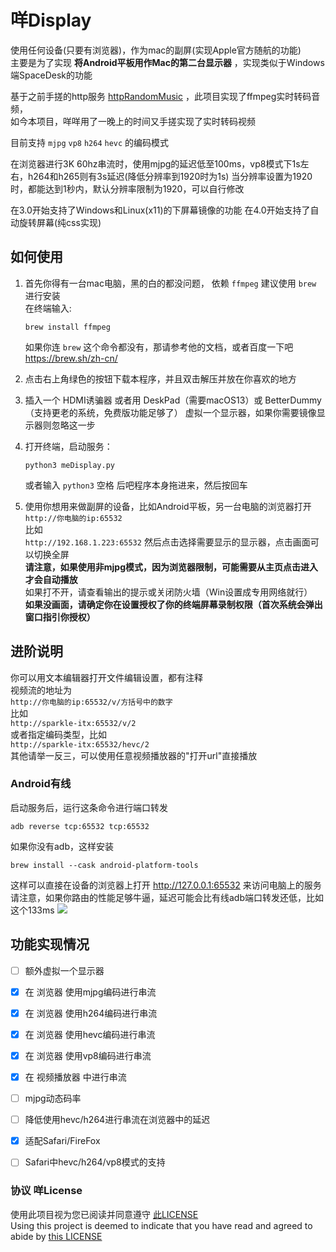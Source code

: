 # 咩Display
使用任何设备(只要有浏览器)，作为mac的副屏(实现Apple官方随航的功能)   
主要是为了实现 **将Android平板用作Mac的第二台显示器** ，实现类似于Windows端SpaceDesk的功能 

基于之前手搓的http服务 [httpRandomMusic](https://github.com/zanjie1999/httpRandomMusic) ，此项目实现了ffmpeg实时转码音频，  
如今本项目，咩咩用了一晚上的时间又手搓实现了实时转码视频

目前支持 `mjpg` `vp8` `h264` `hevc` 的编码模式 

在浏览器进行3K 60hz串流时，使用mjpg的延迟低至100ms，vp8模式下1s左右，h264和h265则有3s延迟(降低分辨率到1920时为1s)
当分辨率设置为1920时，都能达到1秒内，默认分辨率限制为1920，可以自行修改 

在3.0开始支持了Windows和Linux(x11)的下屏幕镜像的功能
在4.0开始支持了自动旋转屏幕(纯css实现)

## 如何使用
1. 首先你得有一台mac电脑，黑的白的都没问题，
    依赖 `ffmpeg` 建议使用 `brew` 进行安装  
    在终端输入:  
    ```
    brew install ffmpeg
    ```
    如果你连 `brew` 这个命令都没有，那请参考他的文档，或者百度一下吧  
    https://brew.sh/zh-cn/

2. 点击右上角绿色的按钮下载本程序，并且双击解压并放在你喜欢的地方

3. 插入一个 HDMI诱骗器 或者用 DeskPad（需要macOS13）或 BetterDummy（支持更老的系统，免费版功能足够了） 虚拟一个显示器，如果你需要镜像显示器则忽略这一步

4. 打开终端，启动服务：  
    ```
    python3 meDisplay.py
    ```  
    或者输入 `python3` 空格 后吧程序本身拖进来，然后按回车

5. 使用你想用来做副屏的设备，比如Android平板，另一台电脑的浏览器打开  
    `http://你电脑的ip:65532`  
    比如  
    `http://192.168.1.223:65532`
    然后点击选择需要显示的显示器，点击画面可以切换全屏  
    **请注意，如果使用非mjpg模式，因为浏览器限制，可能需要从主页点击进入才会自动播放**  
    如果打不开，请查看输出的提示或关闭防火墙（Win设置成专用网络就行）  
    **如果没画面，请确定你在设置授权了你的终端屏幕录制权限（首次系统会弹出窗口指引你授权）**  

## 进阶说明
你可以用文本编辑器打开文件编辑设置，都有注释  
视频流的地址为  
`http://你电脑的ip:65532/v/方括号中的数字`  
比如  
`http://sparkle-itx:65532/v/2`  
或者指定编码类型，比如  
`http://sparkle-itx:65532/hevc/2`   
其他请举一反三，可以使用任意视频播放器的"打开url"直接播放

### Android有线
启动服务后，运行这条命令进行端口转发
```
adb reverse tcp:65532 tcp:65532
```
如果你没有adb，这样安装
```
brew install --cask android-platform-tools
```
这样可以直接在设备的浏览器上打开 http://127.0.0.1:65532 来访问电脑上的服务  
请注意，如果你路由的性能足够牛逼，延迟可能会比有线adb端口转发还低，比如这个133ms
![](https://img.picui.cn/free/2024/10/09/670641a22896d.jpg)



## 功能实现情况
* [ ] 额外虚拟一个显示器
* [x] 在 浏览器 使用mjpg编码进行串流
* [x] 在 浏览器 使用h264编码进行串流
* [x] 在 浏览器 使用hevc编码进行串流
* [x] 在 浏览器 使用vp8编码进行串流
* [x] 在 视频播放器 中进行串流
* [ ] mjpg动态码率
* [ ] 降低使用hevc/h264进行串流在浏览器中的延迟
* [x] 适配Safari/FireFox
* [ ] Safari中hevc/h264/vp8模式的支持



### 协议 咩License
使用此项目视为您已阅读并同意遵守 [此LICENSE](https://github.com/zanjie1999/LICENSE)   
Using this project is deemed to indicate that you have read and agreed to abide by [this LICENSE](https://github.com/zanjie1999/LICENSE)   

